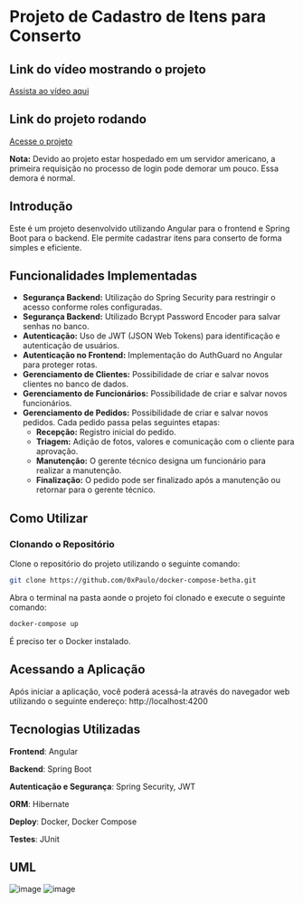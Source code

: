 # Projeto de Cadastro de Itens para Conserto

## Link do vídeo mostrando o projeto

[Assista ao vídeo aqui](https://youtu.be/nPaErDVJcr8)

## Link do projeto rodando

[Acesse o projeto](https://betha-cadastros.netlify.app/)

**Nota:** Devido ao projeto estar hospedado em um servidor americano, a primeira requisição no processo de login pode demorar um pouco. Essa demora é normal.

## Introdução

Este é um projeto desenvolvido utilizando Angular para o frontend e Spring Boot para o backend. Ele permite cadastrar itens para conserto de forma simples e eficiente.

## Funcionalidades Implementadas

- **Segurança Backend:** Utilização do Spring Security para restringir o acesso conforme roles configuradas.
- **Segurança Backend:** Utilizado Bcrypt Password Encoder para salvar senhas no banco.
- **Autenticação:** Uso de JWT (JSON Web Tokens) para identificação e autenticação de usuários.
- **Autenticação no Frontend:** Implementação do AuthGuard no Angular para proteger rotas.
- **Gerenciamento de Clientes:** Possibilidade de criar e salvar novos clientes no banco de dados.
- **Gerenciamento de Funcionários:** Possibilidade de criar e salvar novos funcionários.
- **Gerenciamento de Pedidos:** Possibilidade de criar e salvar novos pedidos. Cada pedido passa pelas seguintes etapas:
  - **Recepção:** Registro inicial do pedido.
  - **Triagem:** Adição de fotos, valores e comunicação com o cliente para aprovação.
  - **Manutenção:** O gerente técnico designa um funcionário para realizar a manutenção.
  - **Finalização:** O pedido pode ser finalizado após a manutenção ou retornar para o gerente técnico.

## Como Utilizar

### Clonando o Repositório

Clone o repositório do projeto utilizando o seguinte comando:

```sh
git clone https://github.com/0xPaulo/docker-compose-betha.git
```
Abra o terminal na pasta aonde o projeto foi clonado e execute o seguinte comando:
```sh
docker-compose up
```
É preciso ter o Docker instalado.

## Acessando a Aplicação

Após iniciar a aplicação, você poderá acessá-la através do navegador web utilizando o seguinte endereço:
http://localhost:4200

## Tecnologias Utilizadas

**Frontend**: Angular

**Backend**: Spring Boot

**Autenticação e Segurança**: Spring Security, JWT

**ORM**: Hibernate 

**Deploy**: Docker, Docker Compose

**Testes**: JUnit

## UML

![image](https://github.com/0xPaulo/betha-angular-project/assets/102301140/855c050b-b2f4-4f7b-8484-830bd29de580)
![image](https://github.com/0xPaulo/betha-angular-project/assets/102301140/906ef9da-9503-42d0-8624-12f485b0d3bb)
